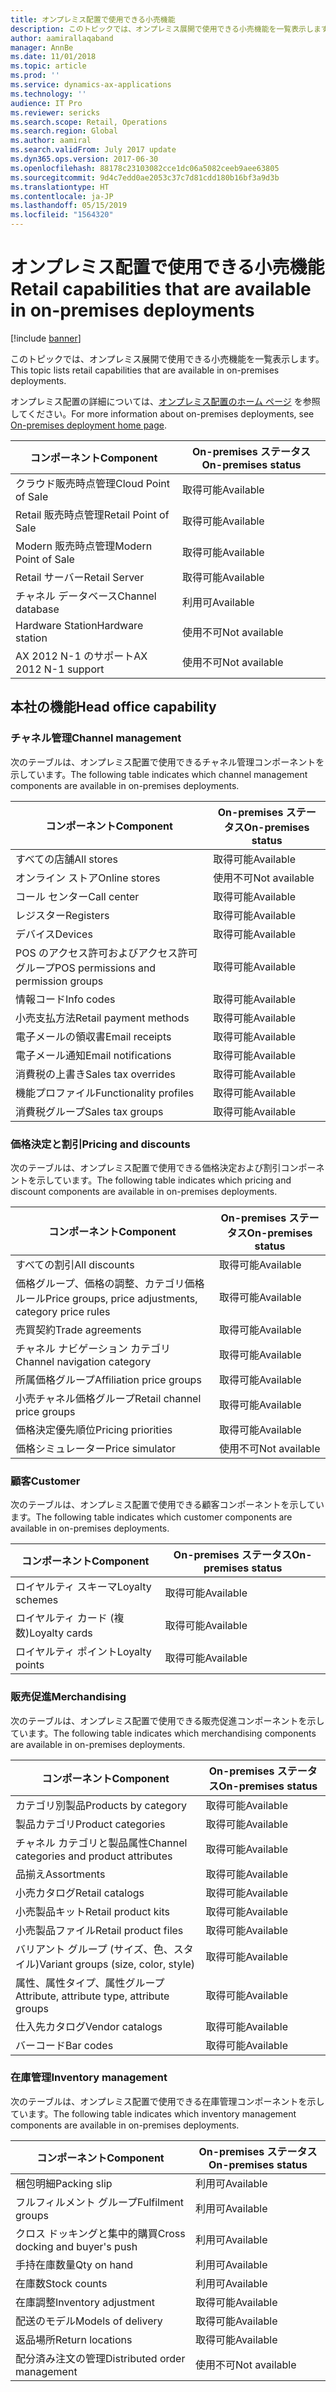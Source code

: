 ```yaml
---
title: オンプレミス配置で使用できる小売機能
description: このトピックでは、オンプレミス展開で使用できる小売機能を一覧表示します。
author: aamirallaqaband
manager: AnnBe
ms.date: 11/01/2018
ms.topic: article
ms.prod: ''
ms.service: dynamics-ax-applications
ms.technology: ''
audience: IT Pro
ms.reviewer: sericks
ms.search.scope: Retail, Operations
ms.search.region: Global
ms.author: aamiral
ms.search.validFrom: July 2017 update
ms.dyn365.ops.version: 2017-06-30
ms.openlocfilehash: 88178c23103082cce1dc06a5082ceeb9aee63805
ms.sourcegitcommit: 9d4c7edd0ae2053c37c7d81cdd180b16bf3a9d3b
ms.translationtype: HT
ms.contentlocale: ja-JP
ms.lasthandoff: 05/15/2019
ms.locfileid: "1564320"
---
```

# <a name="retail-capabilities-that-are-available-in-on-premises-deployments"></a><span data-ttu-id="889f9-103">オンプレミス配置で使用できる小売機能</span><span class="sxs-lookup"><span data-stu-id="889f9-103">Retail capabilities that are available in on-premises deployments</span></span>

[!include [banner](../includes/banner.md)]

<span data-ttu-id="889f9-104">このトピックでは、オンプレミス展開で使用できる小売機能を一覧表示します。</span><span class="sxs-lookup"><span data-stu-id="889f9-104">This topic lists retail capabilities that are available in on-premises deployments.</span></span>

<span data-ttu-id="889f9-105">オンプレミス配置の詳細については、[オンプレミス配置のホーム ページ](../dev-itpro/deployment/on-premises-deployment-landing-page.md) を参照してください。</span><span class="sxs-lookup"><span data-stu-id="889f9-105">For more information about on-premises deployments, see [On-premises deployment home page](../dev-itpro/deployment/on-premises-deployment-landing-page.md).</span></span>

| <span data-ttu-id="889f9-106">コンポーネント</span><span class="sxs-lookup"><span data-stu-id="889f9-106">Component</span></span>            | <span data-ttu-id="889f9-107">On-premises ステータス</span><span class="sxs-lookup"><span data-stu-id="889f9-107">On-premises status</span></span> |
|----------------------|--------------------|
| <span data-ttu-id="889f9-108">クラウド販売時点管理</span><span class="sxs-lookup"><span data-stu-id="889f9-108">Cloud Point of Sale</span></span>  | <span data-ttu-id="889f9-109">取得可能</span><span class="sxs-lookup"><span data-stu-id="889f9-109">Available</span></span>          |
| <span data-ttu-id="889f9-110">Retail 販売時点管理</span><span class="sxs-lookup"><span data-stu-id="889f9-110">Retail Point of Sale</span></span> | <span data-ttu-id="889f9-111">取得可能</span><span class="sxs-lookup"><span data-stu-id="889f9-111">Available</span></span>          |
| <span data-ttu-id="889f9-112">Modern 販売時点管理</span><span class="sxs-lookup"><span data-stu-id="889f9-112">Modern Point of Sale</span></span> | <span data-ttu-id="889f9-113">取得可能</span><span class="sxs-lookup"><span data-stu-id="889f9-113">Available</span></span>          |
| <span data-ttu-id="889f9-114">Retail サーバー</span><span class="sxs-lookup"><span data-stu-id="889f9-114">Retail Server</span></span>        | <span data-ttu-id="889f9-115">取得可能</span><span class="sxs-lookup"><span data-stu-id="889f9-115">Available</span></span>          |
| <span data-ttu-id="889f9-116">チャネル データベース</span><span class="sxs-lookup"><span data-stu-id="889f9-116">Channel database</span></span>     | <span data-ttu-id="889f9-117">利用可</span><span class="sxs-lookup"><span data-stu-id="889f9-117">Available</span></span>          |
| <span data-ttu-id="889f9-118">Hardware Station</span><span class="sxs-lookup"><span data-stu-id="889f9-118">Hardware station</span></span>     | <span data-ttu-id="889f9-119">使用不可</span><span class="sxs-lookup"><span data-stu-id="889f9-119">Not available</span></span>      |
| <span data-ttu-id="889f9-120">AX 2012 N-1 のサポート</span><span class="sxs-lookup"><span data-stu-id="889f9-120">AX 2012 N-1 support</span></span>  | <span data-ttu-id="889f9-121">使用不可</span><span class="sxs-lookup"><span data-stu-id="889f9-121">Not available</span></span>      |

## <a name="head-office-capability"></a><span data-ttu-id="889f9-122">本社の機能</span><span class="sxs-lookup"><span data-stu-id="889f9-122">Head office capability</span></span>

### <a name="channel-management"></a><span data-ttu-id="889f9-123">チャネル管理</span><span class="sxs-lookup"><span data-stu-id="889f9-123">Channel management</span></span>

<span data-ttu-id="889f9-124">次のテーブルは、オンプレミス配置で使用できるチャネル管理コンポーネントを示しています。</span><span class="sxs-lookup"><span data-stu-id="889f9-124">The following table indicates which channel management components are available in on-premises deployments.</span></span>

| <span data-ttu-id="889f9-125">コンポーネント</span><span class="sxs-lookup"><span data-stu-id="889f9-125">Component</span></span>                             | <span data-ttu-id="889f9-126">On-premises ステータス</span><span class="sxs-lookup"><span data-stu-id="889f9-126">On-premises status</span></span> |
|---------------------------------------|--------------------|
| <span data-ttu-id="889f9-127">すべての店舗</span><span class="sxs-lookup"><span data-stu-id="889f9-127">All stores</span></span>                            | <span data-ttu-id="889f9-128">取得可能</span><span class="sxs-lookup"><span data-stu-id="889f9-128">Available</span></span>          |
| <span data-ttu-id="889f9-129">オンライン ストア</span><span class="sxs-lookup"><span data-stu-id="889f9-129">Online stores</span></span>                         | <span data-ttu-id="889f9-130">使用不可</span><span class="sxs-lookup"><span data-stu-id="889f9-130">Not available</span></span>      |
| <span data-ttu-id="889f9-131">コール センター</span><span class="sxs-lookup"><span data-stu-id="889f9-131">Call center</span></span>                           | <span data-ttu-id="889f9-132">取得可能</span><span class="sxs-lookup"><span data-stu-id="889f9-132">Available</span></span>          |
| <span data-ttu-id="889f9-133">レジスター</span><span class="sxs-lookup"><span data-stu-id="889f9-133">Registers</span></span>                             | <span data-ttu-id="889f9-134">取得可能</span><span class="sxs-lookup"><span data-stu-id="889f9-134">Available</span></span>          |
| <span data-ttu-id="889f9-135">デバイス</span><span class="sxs-lookup"><span data-stu-id="889f9-135">Devices</span></span>                               | <span data-ttu-id="889f9-136">取得可能</span><span class="sxs-lookup"><span data-stu-id="889f9-136">Available</span></span>          |
| <span data-ttu-id="889f9-137">POS のアクセス許可およびアクセス許可グループ</span><span class="sxs-lookup"><span data-stu-id="889f9-137">POS permissions and permission groups</span></span> | <span data-ttu-id="889f9-138">取得可能</span><span class="sxs-lookup"><span data-stu-id="889f9-138">Available</span></span>          |
| <span data-ttu-id="889f9-139">情報コード</span><span class="sxs-lookup"><span data-stu-id="889f9-139">Info codes</span></span>                            | <span data-ttu-id="889f9-140">取得可能</span><span class="sxs-lookup"><span data-stu-id="889f9-140">Available</span></span>          |
| <span data-ttu-id="889f9-141">小売支払方法</span><span class="sxs-lookup"><span data-stu-id="889f9-141">Retail payment methods</span></span>                | <span data-ttu-id="889f9-142">取得可能</span><span class="sxs-lookup"><span data-stu-id="889f9-142">Available</span></span>          |
| <span data-ttu-id="889f9-143">電子メールの領収書</span><span class="sxs-lookup"><span data-stu-id="889f9-143">Email receipts</span></span>                        | <span data-ttu-id="889f9-144">取得可能</span><span class="sxs-lookup"><span data-stu-id="889f9-144">Available</span></span>          |
| <span data-ttu-id="889f9-145">電子メール通知</span><span class="sxs-lookup"><span data-stu-id="889f9-145">Email notifications</span></span>                   | <span data-ttu-id="889f9-146">取得可能</span><span class="sxs-lookup"><span data-stu-id="889f9-146">Available</span></span>          |
| <span data-ttu-id="889f9-147">消費税の上書き</span><span class="sxs-lookup"><span data-stu-id="889f9-147">Sales tax overrides</span></span>                   | <span data-ttu-id="889f9-148">取得可能</span><span class="sxs-lookup"><span data-stu-id="889f9-148">Available</span></span>          |
| <span data-ttu-id="889f9-149">機能プロファイル</span><span class="sxs-lookup"><span data-stu-id="889f9-149">Functionality profiles</span></span>                | <span data-ttu-id="889f9-150">取得可能</span><span class="sxs-lookup"><span data-stu-id="889f9-150">Available</span></span>          |
| <span data-ttu-id="889f9-151">消費税グループ</span><span class="sxs-lookup"><span data-stu-id="889f9-151">Sales tax groups</span></span>                      | <span data-ttu-id="889f9-152">取得可能</span><span class="sxs-lookup"><span data-stu-id="889f9-152">Available</span></span>          |

### <a name="pricing-and-discounts"></a><span data-ttu-id="889f9-153">価格決定と割引</span><span class="sxs-lookup"><span data-stu-id="889f9-153">Pricing and discounts</span></span>

<span data-ttu-id="889f9-154">次のテーブルは、オンプレミス配置で使用できる価格決定および割引コンポーネントを示しています。</span><span class="sxs-lookup"><span data-stu-id="889f9-154">The following table indicates which pricing and discount components are available in on-premises deployments.</span></span>

| <span data-ttu-id="889f9-155">コンポーネント</span><span class="sxs-lookup"><span data-stu-id="889f9-155">Component</span></span>                                             | <span data-ttu-id="889f9-156">On-premises ステータス</span><span class="sxs-lookup"><span data-stu-id="889f9-156">On-premises status</span></span> |
|-------------------------------------------------------|--------------------|
| <span data-ttu-id="889f9-157">すべての割引</span><span class="sxs-lookup"><span data-stu-id="889f9-157">All discounts</span></span>                                         | <span data-ttu-id="889f9-158">取得可能</span><span class="sxs-lookup"><span data-stu-id="889f9-158">Available</span></span>          |
| <span data-ttu-id="889f9-159">価格グループ、価格の調整、カテゴリ価格ルール</span><span class="sxs-lookup"><span data-stu-id="889f9-159">Price groups, price adjustments, category price rules</span></span> | <span data-ttu-id="889f9-160">取得可能</span><span class="sxs-lookup"><span data-stu-id="889f9-160">Available</span></span>          |
| <span data-ttu-id="889f9-161">売買契約</span><span class="sxs-lookup"><span data-stu-id="889f9-161">Trade agreements</span></span>                                      | <span data-ttu-id="889f9-162">取得可能</span><span class="sxs-lookup"><span data-stu-id="889f9-162">Available</span></span>          |
| <span data-ttu-id="889f9-163">チャネル ナビゲーション カテゴリ</span><span class="sxs-lookup"><span data-stu-id="889f9-163">Channel navigation category</span></span>                           | <span data-ttu-id="889f9-164">取得可能</span><span class="sxs-lookup"><span data-stu-id="889f9-164">Available</span></span>          |
| <span data-ttu-id="889f9-165">所属価格グループ</span><span class="sxs-lookup"><span data-stu-id="889f9-165">Affiliation price groups</span></span>                              | <span data-ttu-id="889f9-166">取得可能</span><span class="sxs-lookup"><span data-stu-id="889f9-166">Available</span></span>          |
| <span data-ttu-id="889f9-167">小売チャネル価格グループ</span><span class="sxs-lookup"><span data-stu-id="889f9-167">Retail channel price groups</span></span>                           | <span data-ttu-id="889f9-168">取得可能</span><span class="sxs-lookup"><span data-stu-id="889f9-168">Available</span></span>          |
| <span data-ttu-id="889f9-169">価格決定優先順位</span><span class="sxs-lookup"><span data-stu-id="889f9-169">Pricing priorities</span></span>                                    | <span data-ttu-id="889f9-170">取得可能</span><span class="sxs-lookup"><span data-stu-id="889f9-170">Available</span></span>          |
| <span data-ttu-id="889f9-171">価格シミュレーター</span><span class="sxs-lookup"><span data-stu-id="889f9-171">Price simulator</span></span>                                       | <span data-ttu-id="889f9-172">使用不可</span><span class="sxs-lookup"><span data-stu-id="889f9-172">Not available</span></span>      |

### <a name="customer"></a><span data-ttu-id="889f9-173">顧客</span><span class="sxs-lookup"><span data-stu-id="889f9-173">Customer</span></span>

<span data-ttu-id="889f9-174">次のテーブルは、オンプレミス配置で使用できる顧客コンポーネントを示しています。</span><span class="sxs-lookup"><span data-stu-id="889f9-174">The following table indicates which customer components are available in on-premises deployments.</span></span>

| <span data-ttu-id="889f9-175">コンポーネント</span><span class="sxs-lookup"><span data-stu-id="889f9-175">Component</span></span>       | <span data-ttu-id="889f9-176">On-premises ステータス</span><span class="sxs-lookup"><span data-stu-id="889f9-176">On-premises status</span></span> |
|-----------------|--------------------|
| <span data-ttu-id="889f9-177">ロイヤルティ スキーマ</span><span class="sxs-lookup"><span data-stu-id="889f9-177">Loyalty schemes</span></span> | <span data-ttu-id="889f9-178">取得可能</span><span class="sxs-lookup"><span data-stu-id="889f9-178">Available</span></span>          |
| <span data-ttu-id="889f9-179">ロイヤルティ カード (複数)</span><span class="sxs-lookup"><span data-stu-id="889f9-179">Loyalty cards</span></span>   | <span data-ttu-id="889f9-180">取得可能</span><span class="sxs-lookup"><span data-stu-id="889f9-180">Available</span></span>          |
| <span data-ttu-id="889f9-181">ロイヤルティ ポイント</span><span class="sxs-lookup"><span data-stu-id="889f9-181">Loyalty points</span></span>  | <span data-ttu-id="889f9-182">取得可能</span><span class="sxs-lookup"><span data-stu-id="889f9-182">Available</span></span>          |

### <a name="merchandising"></a><span data-ttu-id="889f9-183">販売促進</span><span class="sxs-lookup"><span data-stu-id="889f9-183">Merchandising</span></span>

<span data-ttu-id="889f9-184">次のテーブルは、オンプレミス配置で使用できる販売促進コンポーネントを示しています。</span><span class="sxs-lookup"><span data-stu-id="889f9-184">The following table indicates which merchandising components are available in on-premises deployments.</span></span>

| <span data-ttu-id="889f9-185">コンポーネント</span><span class="sxs-lookup"><span data-stu-id="889f9-185">Component</span></span>                                   | <span data-ttu-id="889f9-186">On-premises ステータス</span><span class="sxs-lookup"><span data-stu-id="889f9-186">On-premises status</span></span> |
|---------------------------------------------|--------------------|
| <span data-ttu-id="889f9-187">カテゴリ別製品</span><span class="sxs-lookup"><span data-stu-id="889f9-187">Products by category</span></span>                        | <span data-ttu-id="889f9-188">取得可能</span><span class="sxs-lookup"><span data-stu-id="889f9-188">Available</span></span>          |
| <span data-ttu-id="889f9-189">製品カテゴリ</span><span class="sxs-lookup"><span data-stu-id="889f9-189">Product categories</span></span>                          | <span data-ttu-id="889f9-190">取得可能</span><span class="sxs-lookup"><span data-stu-id="889f9-190">Available</span></span>          |
| <span data-ttu-id="889f9-191">チャネル カテゴリと製品属性</span><span class="sxs-lookup"><span data-stu-id="889f9-191">Channel categories and product attributes</span></span>   | <span data-ttu-id="889f9-192">取得可能</span><span class="sxs-lookup"><span data-stu-id="889f9-192">Available</span></span>          |
| <span data-ttu-id="889f9-193">品揃え</span><span class="sxs-lookup"><span data-stu-id="889f9-193">Assortments</span></span>                                 | <span data-ttu-id="889f9-194">取得可能</span><span class="sxs-lookup"><span data-stu-id="889f9-194">Available</span></span>          |
| <span data-ttu-id="889f9-195">小売カタログ</span><span class="sxs-lookup"><span data-stu-id="889f9-195">Retail catalogs</span></span>                             | <span data-ttu-id="889f9-196">取得可能</span><span class="sxs-lookup"><span data-stu-id="889f9-196">Available</span></span>          |
| <span data-ttu-id="889f9-197">小売製品キット</span><span class="sxs-lookup"><span data-stu-id="889f9-197">Retail product kits</span></span>                         | <span data-ttu-id="889f9-198">取得可能</span><span class="sxs-lookup"><span data-stu-id="889f9-198">Available</span></span>          |
| <span data-ttu-id="889f9-199">小売製品ファイル</span><span class="sxs-lookup"><span data-stu-id="889f9-199">Retail product files</span></span>                        | <span data-ttu-id="889f9-200">取得可能</span><span class="sxs-lookup"><span data-stu-id="889f9-200">Available</span></span>          |
| <span data-ttu-id="889f9-201">バリアント グループ (サイズ、色、スタイル)</span><span class="sxs-lookup"><span data-stu-id="889f9-201">Variant groups (size, color, style)</span></span>         | <span data-ttu-id="889f9-202">取得可能</span><span class="sxs-lookup"><span data-stu-id="889f9-202">Available</span></span>          |
| <span data-ttu-id="889f9-203">属性、属性タイプ、属性グループ</span><span class="sxs-lookup"><span data-stu-id="889f9-203">Attribute, attribute type, attribute groups</span></span> | <span data-ttu-id="889f9-204">取得可能</span><span class="sxs-lookup"><span data-stu-id="889f9-204">Available</span></span>          |
| <span data-ttu-id="889f9-205">仕入先カタログ</span><span class="sxs-lookup"><span data-stu-id="889f9-205">Vendor catalogs</span></span>                             | <span data-ttu-id="889f9-206">取得可能</span><span class="sxs-lookup"><span data-stu-id="889f9-206">Available</span></span>          |
| <span data-ttu-id="889f9-207">バーコード</span><span class="sxs-lookup"><span data-stu-id="889f9-207">Bar codes</span></span>                                   | <span data-ttu-id="889f9-208">取得可能</span><span class="sxs-lookup"><span data-stu-id="889f9-208">Available</span></span>          |

### <a name="inventory-management"></a><span data-ttu-id="889f9-209">在庫管理</span><span class="sxs-lookup"><span data-stu-id="889f9-209">Inventory management</span></span>

<span data-ttu-id="889f9-210">次のテーブルは、オンプレミス配置で使用できる在庫管理コンポーネントを示しています。</span><span class="sxs-lookup"><span data-stu-id="889f9-210">The following table indicates which inventory management components are available in on-premises deployments.</span></span>

| <span data-ttu-id="889f9-211">コンポーネント</span><span class="sxs-lookup"><span data-stu-id="889f9-211">Component</span></span>                      | <span data-ttu-id="889f9-212">On-premises ステータス</span><span class="sxs-lookup"><span data-stu-id="889f9-212">On-premises status</span></span> |
|--------------------------------|--------------------|
| <span data-ttu-id="889f9-213">梱包明細</span><span class="sxs-lookup"><span data-stu-id="889f9-213">Packing slip</span></span>                   | <span data-ttu-id="889f9-214">利用可</span><span class="sxs-lookup"><span data-stu-id="889f9-214">Available</span></span>          |
| <span data-ttu-id="889f9-215">フルフィルメント グループ</span><span class="sxs-lookup"><span data-stu-id="889f9-215">Fulfilment groups</span></span>              | <span data-ttu-id="889f9-216">利用可</span><span class="sxs-lookup"><span data-stu-id="889f9-216">Available</span></span>          |
| <span data-ttu-id="889f9-217">クロス ドッキングと集中的購買</span><span class="sxs-lookup"><span data-stu-id="889f9-217">Cross docking and buyer's push</span></span> | <span data-ttu-id="889f9-218">利用可</span><span class="sxs-lookup"><span data-stu-id="889f9-218">Available</span></span>          |
| <span data-ttu-id="889f9-219">手持在庫数量</span><span class="sxs-lookup"><span data-stu-id="889f9-219">Qty on hand</span></span>                    | <span data-ttu-id="889f9-220">利用可</span><span class="sxs-lookup"><span data-stu-id="889f9-220">Available</span></span>          |
| <span data-ttu-id="889f9-221">在庫数</span><span class="sxs-lookup"><span data-stu-id="889f9-221">Stock counts</span></span>                   | <span data-ttu-id="889f9-222">利用可</span><span class="sxs-lookup"><span data-stu-id="889f9-222">Available</span></span>          |
| <span data-ttu-id="889f9-223">在庫調整</span><span class="sxs-lookup"><span data-stu-id="889f9-223">Inventory adjustment</span></span>           | <span data-ttu-id="889f9-224">取得可能</span><span class="sxs-lookup"><span data-stu-id="889f9-224">Available</span></span>          |
| <span data-ttu-id="889f9-225">配送のモデル</span><span class="sxs-lookup"><span data-stu-id="889f9-225">Models of delivery</span></span>             | <span data-ttu-id="889f9-226">取得可能</span><span class="sxs-lookup"><span data-stu-id="889f9-226">Available</span></span>          |
| <span data-ttu-id="889f9-227">返品場所</span><span class="sxs-lookup"><span data-stu-id="889f9-227">Return locations</span></span>               | <span data-ttu-id="889f9-228">取得可能</span><span class="sxs-lookup"><span data-stu-id="889f9-228">Available</span></span>          |
| <span data-ttu-id="889f9-229">配分済み注文の管理</span><span class="sxs-lookup"><span data-stu-id="889f9-229">Distributed order management</span></span>   | <span data-ttu-id="889f9-230">使用不可</span><span class="sxs-lookup"><span data-stu-id="889f9-230">Not available</span></span>      |
